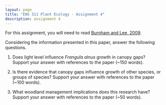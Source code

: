 ```yaml
---
layout: page
title: "ENS 511 Plant Ecology - Assignment 4"
description: assignment 4
---
```


For this assignment, you will need to read [Burnham and Lee, 2009](https://www.dropbox.com/s/a6ma2u4skokoe8q/Burnham%2C%20Lee%20-%202009%20-%20Biological%20Invasions.pdf?dl=0). 


Considering the information presented in this paper, answer the following questions.

1. Does light level influence *Frangula alnus* growth in canopy gaps? Support your answer with references to the paper (~150 words).

2. Is there evidence that canopy gaps influence growth of other species, or groups of species? Support your answer with references to the paper (~100 words).

3. What woodland management implications does this research have? Support your answer with references to the paper (~50 words).
